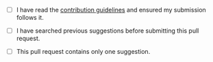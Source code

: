 - [ ] I have read the [contribution guidelines](https://github.com/jmfontaine/awesome-finops/blob/main/CONTRIBUTING.md) and ensured my submission follows it.
- [ ] I have searched previous suggestions before submitting this pull request.
- [ ] This pull request contains only one suggestion.

